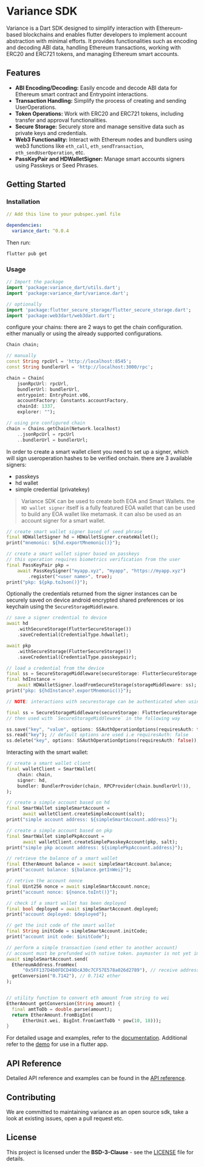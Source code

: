 # Variance SDK

Variance is a Dart SDK designed to simplify interaction with Ethereum-based blockchains and enables flutter developers to implement account abstraction with minimal efforts. It provides functionalities such as encoding and decoding ABI data, handling Ethereum transactions, working with ERC20 and ERC721 tokens, and managing Ethereum smart accounts.

## Features

- **ABI Encoding/Decoding:** Easily encode and decode ABI data for Ethereum smart contract and Entrypoint interactions.
- **Transaction Handling:** Simplify the process of creating and sending UserOperations.
- **Token Operations:** Work with ERC20 and ERC721 tokens, including transfer and approval functionalities.
- **Secure Storage:** Securely store and manage sensitive data such as private keys and credentials.
- **Web3 Functionality:** Interact with Ethereum nodes and bundlers using web3 functions like `eth_call`, `eth_sendTransaction`, `eth_sendUserOperation`, etc.
- **PassKeyPair and HDWalletSigner:** Manage smart accounts signers using Passkeys or Seed Phrases.

## Getting Started

### Installation

```yml
// Add this line to your pubspec.yaml file

dependencies:
  variance_dart: ^0.0.4
```

Then run:

```sh
flutter pub get
```

### Usage

```dart
// Import the package
import 'package:variance_dart/utils.dart';
import 'package:variance_dart/variance.dart';

// optionally
import 'package:flutter_secure_storage/flutter_secure_storage.dart';
import 'package:web3dart/web3dart.dart';
```

configure your chains: there are 2 ways to get the chain configuration. either manually or using the already supported configurations.

```dart
Chain chain;

// manually
const String rpcUrl = 'http://localhost:8545';
const String bundlerUrl = 'http://localhost:3000/rpc';

chain = Chain(
    jsonRpcUrl: rpcUrl,
    bundlerUrl: bundlerUrl,
    entrypoint: EntryPoint.v06,
    accountFactory: Constants.accountFactory,
    chainId: 1337,
    explorer: "");

// using pre configured chain
chain = Chains.getChain(Network.localhost)
    ..jsonRpcUrl = rpcUrl
    ..bundlerUrl = bundlerUrl;
```

In order to create a smart wallet client you need to set up a signer, which will sign useroperation hashes to be verified onchain.
there are  3 available signers:

- passkeys
- hd wallet
- simple credential (privatekey)

> Variance SDK can be used to create both EOA and Smart Wallets. the `HD wallet signer` itself is a fully featured EOA wallet that can be used to build any EOA wallet like metamask. it can also be used as an account signer for a smart wallet.

```dart
// create smart wallet signer based of seed phrase
final HDWalletSigner hd = HDWalletSigner.createWallet();
print("mnemonic: ${hd.exportMnemonic()}");

// create a smart wallet signer based on passkeys
// this operation requires biometrics verification from the user
final PassKeyPair pkp =
    await PassKeySigner("myapp.xyz", "myapp", "https://myapp.xyz")
        .register("<user name>", true);
print("pkp: ${pkp.toJson()}");
```

Optionally the credentials returned from the signer instances can be securely saved on device android encrypted shared preferences or ios keychain using the `SecureStorageMiddleware`.

```dart
// save a signer credential to device
await hd
    .withSecureStorage(FlutterSecureStorage())
    .saveCredential(CredentialType.hdwallet);

await pkp
    .withSecureStorage(FlutterSecureStorage())
    .saveCredential(CredentialType.passkeypair);

// load a credential from the device
final ss = SecureStorageMiddleware(secureStorage: FlutterSecureStorage());
final hdInstance =
    await HDWalletSigner.loadFromSecureStorage(storageMiddleware: ss);
print("pkp: ${hdInstance?.exportMnemonic()}");

// NOTE: interactions with securestorage can be authenticated when using `SecureStorageMiddleware`

final ss = SecureStorageMiddleware(secureStorage: FlutterSecureStorage(), authMiddleware: AuthenticationMiddleware());
// then used with `SecureStorageMiddleware` in the following way

ss.save("key", "value", options: SSAuthOperationOptions(requiresAuth: true, authReason: "reason"));
ss.read("key"); // default options are used i.e requiresAuth: false
ss.delete("key", options: SSAuthOperationOptions(requiresAuth: false)); // explicitly reject authentication
```

Interacting with the smart wallet:

```dart
// create a smart wallet client
final walletClient = SmartWallet(
    chain: chain,
    signer: hd,
    bundler: BundlerProvider(chain, RPCProvider(chain.bundlerUrl!)),
);

// create a simple account based on hd
final SmartWallet simpleSmartAccount =
      await walletClient.createSimpleAccount(salt);
print("simple account address: ${simpleSmartAccount.address}");

// create a simple account based on pkp
final SmartWallet simplePkpAccount =
      await walletClient.createSimplePasskeyAccount(pkp, salt);
print("simple pkp account address: ${simplePkpAccount.address}");

// retrieve the balance of a smart wallet
final EtherAmount balance = await simpleSmartAccount.balance;
print("account balance: ${balance.getInWei}");

// retrive the account nonce
final Uint256 nonce = await simpleSmartAccount.nonce;
print("account nonce: ${nonce.toInt()}");

// check if a smart wallet has been deployed
final bool deployed = await simpleSmartAccount.deployed;
print("account deployed: $deployed");

// get the init code of the smart wallet
final String initCode = simpleSmartAccount.initCode;
print("account init code: $initCode");

// perform a simple transaction (send ether to another account)
// account must be prefunded with native token. paymaster is not yet implemented
await simpleSmartAccount.send(
  EthereumAddress.fromHex(
      "0x5FF137D4b0FDCD49DcA30c7CF57E578a026d2789"), // receive address
  getConversion("0.7142"), // 0.7142 ether
);


// utility function to convert eth amount from string to wei
EtherAmount getConversion(String amount) {
  final amtToDb = double.parse(amount);
  return EtherAmount.fromBigInt(
      EtherUnit.wei, BigInt.from(amtToDb * pow(10, 18)));
}
```

For detailed usage and examples, refer to the [documentation](https://docs.variance.space). Additional refer to the [demo](https://github.com/vaariance/variancedemo) for use in a flutter app.

## API Reference

Detailed API reference and examples can be found in the [API reference](https://pub.dev/documentation/variance_dart/latest/variance/variance-library.html).

## Contributing

We are committed to maintaining variance as an open source sdk, take a look at existing issues, open a pull request etc.

## License

This project is licensed under the **BSD-3-Clause** - see the [LICENSE](./LICENSE) file for details.
